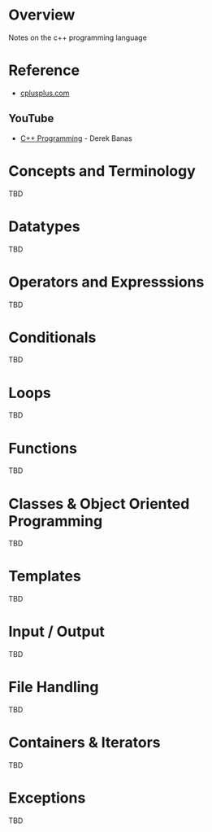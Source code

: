 # Overview

Notes on the c++ programming language

# Reference

* [cplusplus.com](http://www.cplusplus.com/)

## YouTube

* [C++ Programming](https://www.youtube.com/watch?v=Rub-JsjMhWY) - Derek Banas

# Concepts and Terminology

TBD

# Datatypes

TBD

# Operators and Expresssions

TBD

# Conditionals

TBD

# Loops

TBD

# Functions

TBD

# Classes & Object Oriented Programming

TBD

# Templates

TBD

# Input / Output

TBD

# File Handling

TBD

# Containers & Iterators

TBD

# Exceptions

TBD

